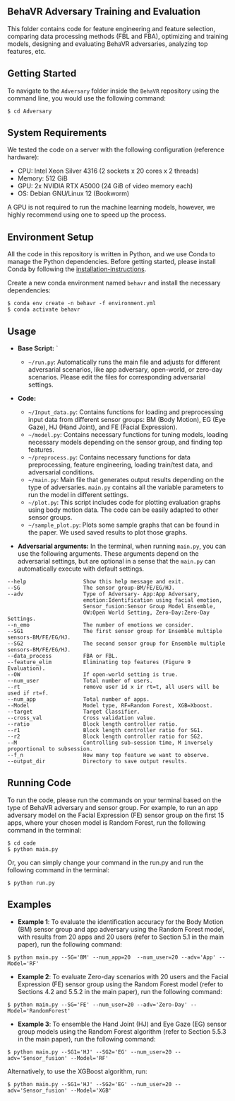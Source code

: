 
## BehaVR Adversary Training and Evaluation

This folder contains code for feature engineering and feature selection, comparing data processing methods (FBL and FBA), optimizing and training models, designing and evaluating BehaVR adversaries, analyzing top features, etc.


## Getting Started
To navigate to the `Adversary` folder inside the `BehaVR` repository using the command line, you would use the following command:

```console
$ cd Adversary
```

## System Requirements
We tested the code on a server with the following configuration (reference hardware):

- CPU: Intel Xeon Silver 4316 (2 sockets x 20 cores x 2 threads)
- Memory: 512 GiB
- GPU: 2x NVIDIA RTX A5000 (24 GiB of video memory each)
- OS: Debian GNU/Linux 12 (Bookworm)

A GPU is not required to run the machine learning models, however, we highly recommend using one to speed up the process.

## Environment Setup

All the code in this repository is written in Python, and we use Conda to manage the Python dependencies.
Before getting started, please install Conda by following the [installation-instructions](https://conda.io/projects/conda/en/latest/user-guide/install/linux.html).

Create a new conda environment named `behavr` and install the necessary dependencies: 

```console
$ conda env create -n behavr -f environment.yml
$ conda activate behavr
```

## Usage

- **Base Script:** `
  - `~/run.py`: Automatically runs the main file and adjusts for different adversarial scenarios, like app adversary, open-world, or zero-day scenarios. Please edit the files for corresponding adversarial settings.
  
- **Code:**
  - `~/Input_data.py`: Contains functions for loading and preprocessing input data from different sensor groups: BM (Body Motion), EG (Eye Gaze), HJ (Hand Joint), and FE (Facial Expression).
  - `~/model.py`: Contains necessary functions for tuning models, loading necessary models depending on the sensor group, and finding top features.
  - `~/preprocess.py`: Contains necessary functions for data preprocessing, feature engineering, loading train/test data, and adversarial conditions.
  - `~/main.py`: Main file that generates output results depending on the type of adversaries. `main.py` contains all the variable parameters to run the model in different settings.
  - `~/plot.py`: This script includes code for plotting evaluation graphs using body motion data. The code can be easily adapted to other sensor groups.
  - `~/sample_plot.py`: Plots some sample graphs that can be found in the paper. We used saved results to plot those graphs.

- **Adversarial arguments:**
In the terminal, when running `main.py`, you can use the following arguments. These arguments depend on the adversarial settings, but are optional in a sense that the `main.py` can automatically execute with default settings.

```
--help                  Show this help message and exit.
--SG                    The sensor group-BM/FE/EG/HJ.
--adv                   Type of Adversary- App:App Adversary, 
                        emotion:Identification using facial emotion, 
                        Sensor_fusion:Sensor Group Model Ensemble, 
                        OW:Open World Setting, Zero-Day:Zero-Day Settings.
--n_emo                 The number of emotions we consider.
--SG1                   The first sensor group for Ensemble multiple sensors-BM/FE/EG/HJ.
--SG2                   The second sensor group for Ensemble multiple sensors-BM/FE/EG/HJ.
--data_process          FBA or FBL.
--feature_elim          Eliminating top features (Figure 9 Evaluation).   
--OW                    If open-world setting is true.
--num_user              Total number of users.
--rt                    remove user id x ir rt=t, all users will be used if rt=f.
--num_app               Total number of apps.
--Model                 Model type, RF=Random Forest, XGB=Xboost.
--target                Target Classifier.
--cross_val             Cross validation value.
--ratio                 Block length controller ratio.
--r1                    Block length controller ratio for SG1.
--r2                    Block length controller ratio for SG2.
--M                     Controlling sub-session time, M inversely proportional to subsession.
--f_n                   How many top feature we want to observe.
--output_dir            Directory to save output results.

```
## Running Code
To run the code, please run the commands on your terminal based on the type of BehaVR adversary and sensor group. For example, to run an app adversary model on the Facial Expression (FE) sensor group on the first 15 apps, where your chosen model is Random Forest, run the following command in the terminal:

```console
$ cd code
$ python main.py 
```
Or, you can simply change your command in the run.py and run the following command in the terminal:

```console
$ python run.py
```

## Examples
- **Example 1**: To evaluate the identification accuracy for the Body Motion (BM) sensor group and app adversary using the Random Forest model, with results from 20 apps and 20 users (refer to Section 5.1 in the main paper), run the following command:

```console
$ python main.py --SG='BM' --num_app=20  --num_user=20 --adv='App' --Model='RF'
```
- **Example 2**: To evaluate Zero-day scenarios with 20 users and the Facial Expression (FE) sensor group using the Random Forest model (refer to Sections 4.2 and 5.5.2 in the main paper), run the following command:

```console
$ python main.py --SG='FE' --num_user=20 --adv='Zero-Day' --Model='RandomForest'
```
- **Example 3**: To ensemble the Hand Joint (HJ) and Eye Gaze (EG) sensor group models using the Random Forest algorithm (refer to Section 5.5.3 in the main paper), run the following command:

```console
$ python main.py --SG1='HJ' --SG2='EG' --num_user=20 --adv='Sensor_fusion' --Model='RF'
```

Alternatively, to use the XGBoost algorithm, run:

```console
$ python main.py --SG1='HJ' --SG2='EG' --num_user=20 --adv='Sensor_fusion' --Model='XGB'
```
